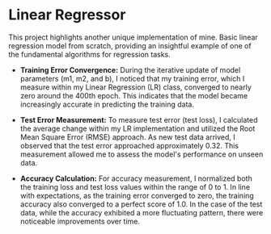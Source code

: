 # Linear Regressor
This project highlights another unique implementation of mine. Basic linear regression model from scratch, providing an insightful example of one of the fundamental algorithms for regression tasks.

* **Training Error Convergence:** During the iterative update of model parameters (m1, m2, and b), I noticed that my training error, which I measure within my Linear Regression (LR) class, converged to nearly zero around the 400th epoch. This indicates that the model became increasingly accurate in predicting the training data.

* **Test Error Measurement:** To measure test error (test loss), I calculated the average change within my LR implementation and utilized the Root Mean Square Error (RMSE) approach. As new test data arrived, I observed that the test error approached approximately 0.32. This measurement allowed me to assess the model's performance on unseen data.

* **Accuracy Calculation:** For accuracy measurement, I normalized both the training loss and test loss values within the range of 0 to 1. In line with expectations, as the training error converged to zero, the training accuracy also converged to a perfect score of 1.0. In the case of the test data, while the accuracy exhibited a more fluctuating pattern, there were noticeable improvements over time.
